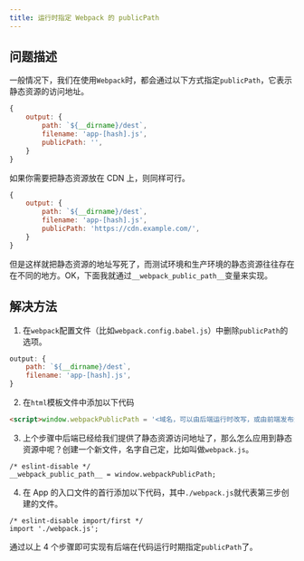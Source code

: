 ```yaml
---
title: 运行时指定 Webpack 的 publicPath
---
```


## 问题描述

一般情况下，我们在使用`Webpack`时，都会通过以下方式指定`publicPath`，它表示静态资源的访问地址。

```js
{
    output: {
        path: `${__dirname}/dest`,
        filename: 'app-[hash].js',
        publicPath: '',
    }
}
```

如果你需要把静态资源放在 CDN 上，则同样可行。

```js
{
    output: {
        path: `${__dirname}/dest`,
        filename: 'app-[hash].js',
        publicPath: 'https://cdn.example.com/',
    }
}
```

但是这样就把静态资源的地址写死了，而测试环境和生产环境的静态资源往往存在在不同的地方。OK，下面我就通过`__webpack_public_path__`变量来实现。

## 解决方法

1. 在`webpack`配置文件（比如`webpack.config.babel.js`）中删除`publicPath`的选项。

```js
output: {
    path: `${__dirname}/dest`,
    filename: 'app-[hash].js',
}
```

2. 在`html`模板文件中添加以下代码

```html
<script>window.webpackPublicPath = '<域名，可以由后端运行时改写，或由前端发布资源时改写>';</script>
```

3. 上个步骤中后端已经给我们提供了静态资源访问地址了，那么怎么应用到静态资源中呢？创建一个新文件，名字自己定，比如叫做`webpack.js`。

```
/* eslint-disable */
__webpack_public_path__ = window.webpackPublicPath;
```

4. 在 App 的入口文件的首行添加以下代码，其中`./webpack.js`就代表第三步创建的文件。

```
/* eslint-disable import/first */
import './webpack.js';
```

通过以上 4 个步骤即可实现有后端在代码运行时期指定`publicPath`了。
